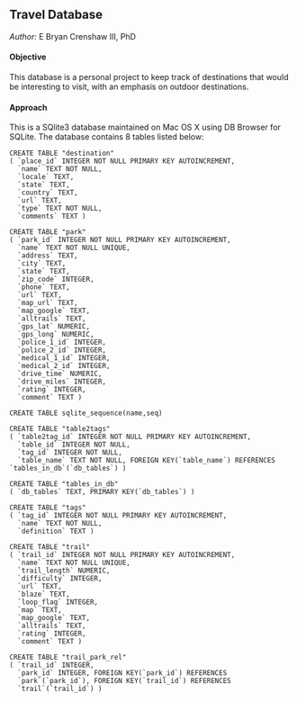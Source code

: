 ## Travel Database ##

*Author:* E Bryan Crenshaw III, PhD

#### Objective ####
This database is a personal project to keep track of destinations that would be interesting to visit, with an emphasis on outdoor destinations.

#### Approach ####
This is a SQlite3 database maintained on Mac OS X using DB Browser for SQLite. The database contains 8 tables listed below:

```
CREATE TABLE "destination"
( `place_id` INTEGER NOT NULL PRIMARY KEY AUTOINCREMENT,
  `name` TEXT NOT NULL,
  `locale` TEXT,
  `state` TEXT,
  `country` TEXT,
  `url` TEXT,
  `type` TEXT NOT NULL,
  `comments` TEXT )

CREATE TABLE "park"
( `park_id` INTEGER NOT NULL PRIMARY KEY AUTOINCREMENT,
  `name` TEXT NOT NULL UNIQUE,
  `address` TEXT,
  `city` TEXT,
  `state` TEXT,
  `zip_code` INTEGER,
  `phone` TEXT,
  `url` TEXT,
  `map_url` TEXT,
  `map_google` TEXT,
  `alltrails` TEXT,
  `gps_lat` NUMERIC,
  `gps_long` NUMERIC,
  `police_1_id` INTEGER,
  `police_2_id` INTEGER,
  `medical_1_id` INTEGER,
  `medical_2_id` INTEGER,
  `drive_time` NUMERIC,
  `drive_miles` INTEGER,
  `rating` INTEGER,
  `comment` TEXT )

CREATE TABLE sqlite_sequence(name,seq)

CREATE TABLE "table2tags"
( `table2tag_id` INTEGER NOT NULL PRIMARY KEY AUTOINCREMENT,
  `table_id` INTEGER NOT NULL,
  `tag_id` INTEGER NOT NULL,
  `table_name` TEXT NOT NULL, FOREIGN KEY(`table_name`) REFERENCES `tables_in_db`(`db_tables`) )

CREATE TABLE "tables_in_db"
( `db_tables` TEXT, PRIMARY KEY(`db_tables`) )

CREATE TABLE "tags"
( `tag_id` INTEGER NOT NULL PRIMARY KEY AUTOINCREMENT,
  `name` TEXT NOT NULL,
  `definition` TEXT )

CREATE TABLE "trail"
( `trail_id` INTEGER NOT NULL PRIMARY KEY AUTOINCREMENT,
  `name` TEXT NOT NULL UNIQUE,
  `trail_length` NUMERIC,
  `difficulty` INTEGER,
  `url` TEXT,
  `blaze` TEXT,
  `loop_flag` INTEGER,
  `map` TEXT,
  `map_google` TEXT,
  `alltrails` TEXT,
  `rating` INTEGER,
  `comment` TEXT )

CREATE TABLE "trail_park_rel"
( `trail_id` INTEGER,
  `park_id` INTEGER, FOREIGN KEY(`park_id`) REFERENCES
  `park`(`park_id`), FOREIGN KEY(`trail_id`) REFERENCES
  `trail`(`trail_id`) )
```
